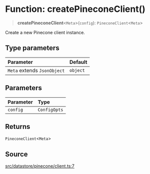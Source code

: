 # Function: createPineconeClient()

> **createPineconeClient**\<`Meta`\>(`config`): `PineconeClient`\<`Meta`\>

Create a new Pinecone client instance.

## Type parameters

| Parameter | Default |
| :------ | :------ |
| `Meta` extends `JsonObject` | `object` |

## Parameters

| Parameter | Type |
| :------ | :------ |
| `config` | `ConfigOpts` |

## Returns

`PineconeClient`\<`Meta`\>

## Source

[src/datastore/pinecone/client.ts:7](https://github.com/dexaai/llm-tools/blob/3551610/src/datastore/pinecone/client.ts#L7)
